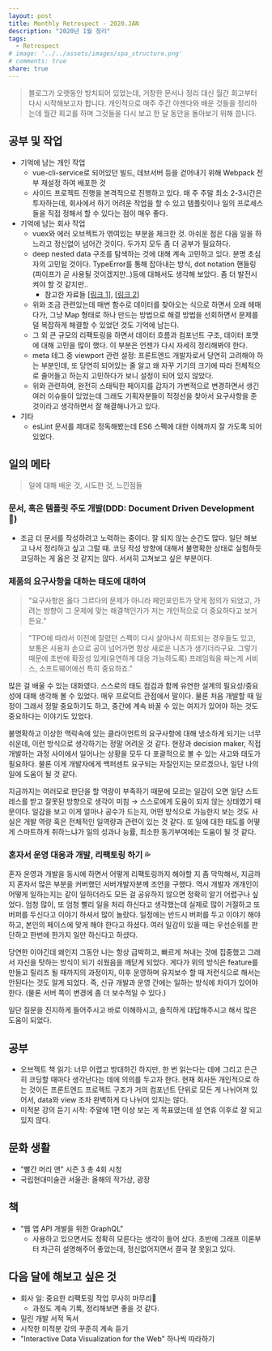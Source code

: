 ```yaml
---
layout: post
title: Monthly Retrospect - 2020.JAN
description: "2020년 1월 정리"
tags:
  - Retrospect
# image: '../../assets/images/spa_structure.png'
# comments: true
share: true
---
```


> 블로그가 오랫동안 방치되어 있었는데, 거창한 문서나 정리 대신 월간 회고부터 다시 시작해보고자 합니다.
> 개인적으로 매주 주간 아젠다와 배운 것들을 정리하는데 월간 회고를 하며 그것들을 다시 보고 한 달 동안을 돌아보기 위해 씁니다.

## 공부 및 작업

- 기억에 남는 개인 작업
    - vue-cli-service로 되어있던 빌드, 데브서버 등을 걷어내기 위해 Webpack 전부 재설정 하여 배포한 것
    - 사이드 프로젝트 진행을 본격적으로 진행하고 있다. 매 주 주말 최소 2-3시간은 투자하는데, 회사에서 하기 어려운 작업을 할 수 있고 템플릿이나 일의 프로세스들을 직접 정해서 할 수 있다는 점이 매우 좋다.
- 기억에 남는 회사 작업
    - vuex와 에러 오브젝트가 엮여있는 부분을 체크한 것. 아쉬운 점은 다음 일을 하느라고 정신없이 넘어간 것이다. 두가지 모두 좀 더 공부가 필요하다.
    - deep nested data 구조를 탐색하는 것에 대해 계속 고민하고 있다. 분명 초심자의 고민일 것이다. TypeError를 통해 잡아내는 방식, dot notation 핸들링(파이프가 곧 사용될 것이겠지만..)등에 대해서도 생각해 보았다. 좀 더 발전시켜야 할 것 같지만..
        - 참고한 자료들 [[링크 1](https://stackoverflow.com/questions/2631001/test-for-existence-of-nested-javascript-object-key?answertab=active#tab-top)], [[링크 2](https://github.com/Knowre-Dev/knowre/tree/greenkeeper/master/docs/javascript_style_guide#6-object의-prototype-chain에-붙어있는-함수를-직접-사용하지-않는다-eslint-no-prototype-builtins)]
    - 위와 조금 관련있는데 매번 함수로 데이터를 찾아오는 식으로 하면서 오래 헤매다가, 그냥 Map 형태로 하나 만드는 방법으로 해결 방법을 선회하면서 문제를 덜 복잡하게 해결할 수 있었던 것도 기억에 남는다.
    - 그 외 큰 규모의 리팩토링을 하면서 데이터 흐름과 컴포넌트 구조, 데이터 포맷에 대해 고민을 많이 했다. 이 부분은 언젠가 다시 자세히 정리해봐야 한다.
    - meta 테그 중 viewport 관련 설정: 프론트엔드 개발자로서 당연히 고려해야 하는 부분인데, 또 당연히 되어있는 줄 알고 왜 자꾸 기기의 크기에 따라 전체적으로 줄어들고 하는지 고민하다가 보니 설정이 되어 있지 않았다.
    - 위와 관련하여, 완전히 스태틱한 페이지를 갑자기 가변적으로 변경하면서 생긴 여러 이슈들이 있었는데 그래도 기획자분들이 적정선을 찾아서 요구사항을 준 것이라고 생각하면서 잘 해결해나가고 있다.
- 기타
    - esLint 문서를 제대로 정독해봤는데 ES6 스펙에 대한 이해까지 잘 가도록 되어있었다.

## 일의 메타

> 일에 대해 배운 것, 시도한 것, 느낀점들

### 문서, 혹은 템플릿 주도 개발(DDD: Document Driven Development 😬)

- 조금 더 문서를 작성하려고 노력하는 중이다. 잘 되지 않는 순간도 많다. 일단 해보고 나서 정리하고 싶고 그럴 때. 코딩 작성 방향에 대해서 불명확한 상태로 실험하듯 코딩하는 게 옳은 것 같지는 않다. 서서히 고쳐보고 싶은 부분이다.

### 제품의 요구사항을 대하는 태도에 대하여

> "요구사항은 옳다 그르다의 문제가 아니라 페인포인트가 맞게 정의가 되었고, 가려는 방향이 그 문제에 맞는 해결책인가가 저는 개인적으로 더 중요하다고 보거든요."

> "TPO에 따라서 이전에 잘렸던 스펙이 다시 살아나서 히트되는 경우들도 있고, 보통은 사용자 손으로 공이 넘어가면 항상 새로운 니즈가 생기더라구요. 그렇기 때문에 초반에 확장성 있게(유연하게 대응 가능하도록) 프레임웍을 짜는게 서비스, 소프트웨어에선 특히 중요하죠."

많은 걸 배울 수 있는 대화였다. 스스로의 태도 점검과 함께 유연한 설계의 필요성/중요성에 대해 생각해 볼 수 있었다. 매우 프로덕트 관점에서 말이다. 물론 처음 개발할 때 일정이 그래서 정말 중요하기도 하고, 중간에 계속 바꿀 수 있는 여지가 있어야 하는 것도 중요하다는 이야기도 있었다.

불명확하고 이상한 맥락속에 있는 클라이언트의 요구사항에 대해 냉소하게 되기는 너무 쉬운데, 이런 방식으로 생각하기는 정말 어려운 것 같다. 현장과 decision maker, 직접 개발하는 과정 사이에서 일어나는 상황을 모두 다 포괄적으로 볼 수 있는 사고와 태도가 필요하다. 물론 이게 개발자에게 백퍼센트 요구되는 자질인지는 모르겠으나, 일단 나의 일에 도움이 될 것 같다.

지금까지는 여러모로 판단을 할 역량이 부족하기 때문에 모르는 일감이 오면 일단 스트레스를 받고 잘못된 방향으로 생각이 미침 → 스스로에게 도움이 되지 않는 상태였기 때문이다. 일감을 보고 이게 얼마나 공수가 드는지, 어떤 방식으로 가능한지 보는 것도 사실은 개발 역량 혹은 전체적인 일역량과 관련이 있는 것 같다. 또 일에 대한 태도를 어떻게 스마트하게 취하느냐가 일의 성과나 능률, 최소한 동기부여에는 도움이 될 것 같다.

### 혼자서 운영 대응과 개발, 리팩토링 하기 💦

혼자 운영과 개발을 동시에 하면서 어떻게 리팩토링까지 해야할 지 좀 막막해서, 지금까지 혼자서 많은 부분을 커버했던 서버개발자분께 조언을 구했다. 역시 개발자 개개인이 어떻게 일하는지는 같이 일하더라도 모든 걸 공유하지 않으면 정확히 알기 어렵구나 싶었다. 엄청 많이, 또 엄청 빨리 일을 처리 하신다고 생각했는데 실제로 많이 거절하고 또 버퍼를 두신다고 이야기 하셔서 많이 놀랐다. 일정에는 반드시 버퍼를 두고 이야기 해야 하고, 본인의 페이스에 맞게 해야 한다고 하셨다. 여러 일감이 있을 때는 우선순위를 판단하고 한번에 한가지 일만 하신다고 하셨다.

당연한 이야긴데 왜인지 그동안 나는 항상 급박하고, 빠르게 쳐내는 것에 집중했고 그래서 자신을 탓하는 방식이 되기 쉬웠음을 깨닫게 되었다. 게다가 위의 방식은 feature를 만들고 릴리즈 될 때까지의 과정이지, 이후 운영하며 유지보수 할 때 저런식으로 해서는 안된다는 것도 알게 되었다. 즉, 신규 개발과 운영 간에는 일하는 방식에 차이가 있어야 한다. (물론 서버 쪽이 변경에 좀 더 보수적일 수 있다.)

일단 질문을 진지하게 들어주시고 바로 이해하시고, 솔직하게 대답해주시고 해서 많은 도움이 되었다.

## 공부

- 오브젝트 책 읽기: 너무 어렵고 방대하긴 하지만, 한 번 읽는다는 데에 그리고 은근히 코딩할 때마다 생각난다는 데에 의의를 두고자 한다. 현재 회사든 개인적으로 하는 것이든 프론트엔드 프로젝트 구조가 거의 컴포넌트 단위로 모든 게 나뉘어져 있어서, data와 view 조차 완벽하게 다 나뉘어 있지는 않다.
- 미적분 강의 듣기 시작: 주말에 1편 이상 보는 게 목표였는데 설 연휴 이후로 잘 되고 있지 않다.

## 문화 생활

- "빨간 머리 앤" 시즌 3 총 4회 시청
- 국립현대미술관 서울관: 올해의 작가상, 광장

## 책

- "웹 앱 API 개발을 위한 GraphQL"
    - 사용하고 있으면서도 정확히 모른다는 생각이 들어 샀다. 초반에 그래프 이론부터 차근히 설명해주어 좋았는데, 정신없어지면서 결국 잘 못읽고 있다.

## 다음 달에 해보고 싶은 것

- 회사 일: 중요한 리팩토링 작업 무사히 마무리📍
    - 과정도 계속 기록, 정리해보면 좋을 것 같다.
- 밀린 개발 서적 독서
- 시작한 미적분 강의 꾸준히 계속 듣기
- "Interactive Data Visualization for the Web" 하나씩 따라하기